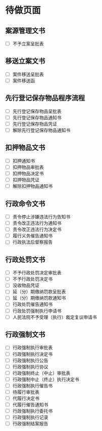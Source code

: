 # 待做页面

## 案源管理文书

- [ ] 不予立案呈批表

## 移送立案文书

- [ ] 案件移送呈批表
- [ ] 案件移送函

## 先行登记保存物品程序流程

- [ ] 先行登记保存物品呈批表
- [ ] 先行登记保存物品通知书
- [ ] 先行登记保存物品凭证
- [ ] 解除先行登记保存物品通知书

## 扣押物品文书

- [ ] 扣押通知书
- [ ] 扣押物品审批表
- [ ] 扣押物品决定书
- [ ] 扣押物品凭证
- [ ] 解除扣押物品通知书

## 行政命令文书

- [ ] 责令停止涉嫌违法行为告知书
- [ ] 责令改正违法行为通知书
- [ ] 责令改正违法行为决定书
- [ ] 履行义务催告通知书
- [ ] 行政执法后督察报告

## 行政处罚文书

- [ ] 不予行政处罚决定审批表
- [ ] 不予行政处罚决定书
- [ ] 没收物品凭证
- [ ] 延（分）期缴纳罚款呈批表
- [ ] 延（分）期缴纳罚款通知书
- [ ] 行政处罚催告通知书
- [ ] 行政处罚强制执行申请书
- [ ] 人民法院不予受理（执行）裁定复议申请书

## 行政强制文书

- [ ] 行政强制执行审批表
- [ ] 行政强制执行决定书
- [ ] 行政强制执行公告
- [ ] 行政强制执行协议
- [ ] 行政强制终止（中止）审批表
- [ ] 行政强制中止（终止）执行决定书
- [ ] 行政强制执行催告书
- [ ] 待履行审批表
- [ ] 代履行决定书
- [ ] 代履行催告通知书
- [ ] 行政强制执行委托书
- [ ] 行政强制执行记录
- [ ] 行政强制结案报告